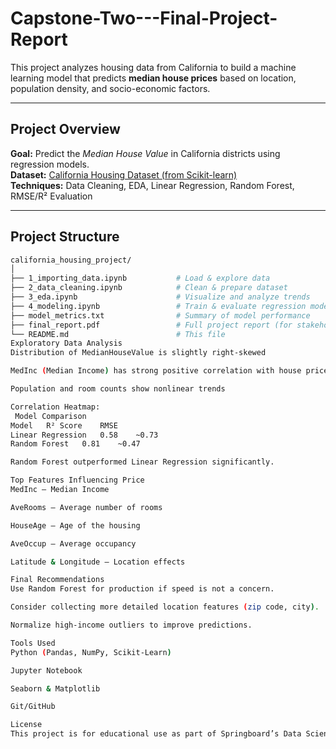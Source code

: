 # Capstone-Two---Final-Project-Report

This project analyzes housing data from California to build a machine learning model that predicts **median house prices** based on location, population density, and socio-economic factors.

---

## Project Overview

**Goal:** Predict the *Median House Value* in California districts using regression models.  
**Dataset:** [California Housing Dataset (from Scikit-learn)](https://scikit-learn.org/stable/modules/generated/sklearn.datasets.fetch_california_housing.html)  
**Techniques:** Data Cleaning, EDA, Linear Regression, Random Forest, RMSE/R² Evaluation

---

## Project Structure

```bash
california_housing_project/
│
├── 1_importing_data.ipynb           # Load & explore data
├── 2_data_cleaning.ipynb            # Clean & prepare dataset
├── 3_eda.ipynb                      # Visualize and analyze trends
├── 4_modeling.ipynb                 # Train & evaluate regression models
├── model_metrics.txt                # Summary of model performance
├── final_report.pdf                 # Full project report (for stakeholders)
└── README.md                        # This file
Exploratory Data Analysis
Distribution of MedianHouseValue is slightly right-skewed

MedInc (Median Income) has strong positive correlation with house price

Population and room counts show nonlinear trends

Correlation Heatmap:
 Model Comparison
Model	R² Score	RMSE
Linear Regression	0.58	~0.73
Random Forest	0.81	~0.47

Random Forest outperformed Linear Regression significantly.

Top Features Influencing Price
MedInc – Median Income

AveRooms – Average number of rooms

HouseAge – Age of the housing

AveOccup – Average occupancy

Latitude & Longitude – Location effects

Final Recommendations
Use Random Forest for production if speed is not a concern.

Consider collecting more detailed location features (zip code, city).

Normalize high-income outliers to improve predictions.

Tools Used
Python (Pandas, NumPy, Scikit-Learn)

Jupyter Notebook

Seaborn & Matplotlib

Git/GitHub

License
This project is for educational use as part of Springboard’s Data Science Career Track Capstone 2.
